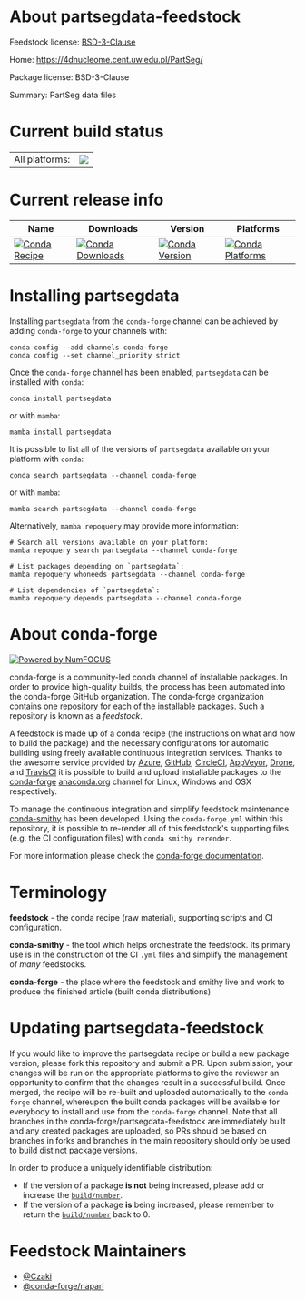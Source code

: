 About partsegdata-feedstock
===========================

Feedstock license: [BSD-3-Clause](https://github.com/conda-forge/partsegdata-feedstock/blob/main/LICENSE.txt)

Home: https://4dnucleome.cent.uw.edu.pl/PartSeg/

Package license: BSD-3-Clause

Summary: PartSeg data files

Current build status
====================


<table><tr><td>All platforms:</td>
    <td>
      <a href="https://dev.azure.com/conda-forge/feedstock-builds/_build/latest?definitionId=15151&branchName=main">
        <img src="https://dev.azure.com/conda-forge/feedstock-builds/_apis/build/status/partsegdata-feedstock?branchName=main">
      </a>
    </td>
  </tr>
</table>

Current release info
====================

| Name | Downloads | Version | Platforms |
| --- | --- | --- | --- |
| [![Conda Recipe](https://img.shields.io/badge/recipe-partsegdata-green.svg)](https://anaconda.org/conda-forge/partsegdata) | [![Conda Downloads](https://img.shields.io/conda/dn/conda-forge/partsegdata.svg)](https://anaconda.org/conda-forge/partsegdata) | [![Conda Version](https://img.shields.io/conda/vn/conda-forge/partsegdata.svg)](https://anaconda.org/conda-forge/partsegdata) | [![Conda Platforms](https://img.shields.io/conda/pn/conda-forge/partsegdata.svg)](https://anaconda.org/conda-forge/partsegdata) |

Installing partsegdata
======================

Installing `partsegdata` from the `conda-forge` channel can be achieved by adding `conda-forge` to your channels with:

```
conda config --add channels conda-forge
conda config --set channel_priority strict
```

Once the `conda-forge` channel has been enabled, `partsegdata` can be installed with `conda`:

```
conda install partsegdata
```

or with `mamba`:

```
mamba install partsegdata
```

It is possible to list all of the versions of `partsegdata` available on your platform with `conda`:

```
conda search partsegdata --channel conda-forge
```

or with `mamba`:

```
mamba search partsegdata --channel conda-forge
```

Alternatively, `mamba repoquery` may provide more information:

```
# Search all versions available on your platform:
mamba repoquery search partsegdata --channel conda-forge

# List packages depending on `partsegdata`:
mamba repoquery whoneeds partsegdata --channel conda-forge

# List dependencies of `partsegdata`:
mamba repoquery depends partsegdata --channel conda-forge
```


About conda-forge
=================

[![Powered by
NumFOCUS](https://img.shields.io/badge/powered%20by-NumFOCUS-orange.svg?style=flat&colorA=E1523D&colorB=007D8A)](https://numfocus.org)

conda-forge is a community-led conda channel of installable packages.
In order to provide high-quality builds, the process has been automated into the
conda-forge GitHub organization. The conda-forge organization contains one repository
for each of the installable packages. Such a repository is known as a *feedstock*.

A feedstock is made up of a conda recipe (the instructions on what and how to build
the package) and the necessary configurations for automatic building using freely
available continuous integration services. Thanks to the awesome service provided by
[Azure](https://azure.microsoft.com/en-us/services/devops/), [GitHub](https://github.com/),
[CircleCI](https://circleci.com/), [AppVeyor](https://www.appveyor.com/),
[Drone](https://cloud.drone.io/welcome), and [TravisCI](https://travis-ci.com/)
it is possible to build and upload installable packages to the
[conda-forge](https://anaconda.org/conda-forge) [anaconda.org](https://anaconda.org/)
channel for Linux, Windows and OSX respectively.

To manage the continuous integration and simplify feedstock maintenance
[conda-smithy](https://github.com/conda-forge/conda-smithy) has been developed.
Using the ``conda-forge.yml`` within this repository, it is possible to re-render all of
this feedstock's supporting files (e.g. the CI configuration files) with ``conda smithy rerender``.

For more information please check the [conda-forge documentation](https://conda-forge.org/docs/).

Terminology
===========

**feedstock** - the conda recipe (raw material), supporting scripts and CI configuration.

**conda-smithy** - the tool which helps orchestrate the feedstock.
                   Its primary use is in the construction of the CI ``.yml`` files
                   and simplify the management of *many* feedstocks.

**conda-forge** - the place where the feedstock and smithy live and work to
                  produce the finished article (built conda distributions)


Updating partsegdata-feedstock
==============================

If you would like to improve the partsegdata recipe or build a new
package version, please fork this repository and submit a PR. Upon submission,
your changes will be run on the appropriate platforms to give the reviewer an
opportunity to confirm that the changes result in a successful build. Once
merged, the recipe will be re-built and uploaded automatically to the
`conda-forge` channel, whereupon the built conda packages will be available for
everybody to install and use from the `conda-forge` channel.
Note that all branches in the conda-forge/partsegdata-feedstock are
immediately built and any created packages are uploaded, so PRs should be based
on branches in forks and branches in the main repository should only be used to
build distinct package versions.

In order to produce a uniquely identifiable distribution:
 * If the version of a package **is not** being increased, please add or increase
   the [``build/number``](https://docs.conda.io/projects/conda-build/en/latest/resources/define-metadata.html#build-number-and-string).
 * If the version of a package **is** being increased, please remember to return
   the [``build/number``](https://docs.conda.io/projects/conda-build/en/latest/resources/define-metadata.html#build-number-and-string)
   back to 0.

Feedstock Maintainers
=====================

* [@Czaki](https://github.com/Czaki/)
* [@conda-forge/napari](https://github.com/orgs/conda-forge/teams/napari/)

